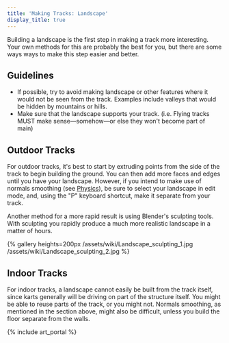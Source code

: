 ```yaml
---
title: 'Making Tracks: Landscape'
display_title: true
---
```

Building a landscape is the first step in making a track more interesting. Your own methods for this are probably the best for you, but there are some ways ways to make this step easier and better.

## Guidelines

* If possible, try to avoid making landscape or other features where it would not be seen from the track. Examples include valleys that would be hidden by mountains or hills.
* Make sure that the landscape supports your track. (i.e. Flying tracks MUST make sense—somehow—or else they won't become part of main)

## Outdoor Tracks

For outdoor tracks, it's best to start by extruding points from the side of the track to begin building the ground. You can then add more faces and edges until you have your landscape. However, if you intend to make use of normals smoothing (see [Physics](Physics)), be sure to select your landscape in edit mode, and, using the "P" keyboard shortcut, make it separate from your track.

Another method for a more rapid result is using Blender's sculpting tools. With sculpting you rapidly produce a much more realistic landscape in a matter of hours.

{% gallery heights=200px
/assets/wiki/Landscape_sculpting_1.jpg
/assets/wiki/Landscape_sculpting_2.jpg
%}

## Indoor Tracks

For indoor tracks, a landscape cannot easily be built from the track itself, since karts generally will be driving on part of the structure itself. You might be able to reuse parts of the track, or you might not. Normals smoothing, as mentioned in the section above, might also be difficult, unless you build the floor separate from the walls.

{% include art_portal %}
